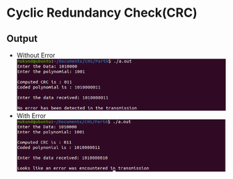 # Cyclic Redundancy Check(CRC)

## Output
- Without Error 
![Screenshot](screenshot1.png)
- With Error
![Screenshot](screenshot2.png)
